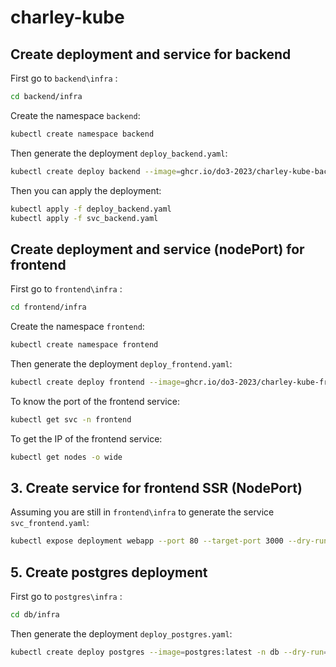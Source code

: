 # charley-kube

## Create deployment and service for backend

First go to `backend\infra` :

```bash
cd backend/infra
```

Create the namespace `backend`:

```bash
kubectl create namespace backend
```

Then generate the deployment `deploy_backend.yaml`:

```bash
kubectl create deploy backend --image=ghcr.io/do3-2023/charley-kube-backend:latest -n backend --dry-run=client -o yaml > deploy_backend.yaml
```

Then you can apply the deployment:

```bash
kubectl apply -f deploy_backend.yaml
kubectl apply -f svc_backend.yaml
```

## Create deployment and service (nodePort) for frontend

First go to `frontend\infra` :

```bash
cd frontend/infra
```

Create the namespace `frontend`:

```bash
kubectl create namespace frontend
```

Then generate the deployment `deploy_frontend.yaml`:

```bash
kubectl create deploy frontend --image=ghcr.io/do3-2023/charley-kube-frontend:latest -n frontend --dry-run=client -o yaml > deploy_frontend.yaml
```

To know the port of the frontend service:

```bash
kubectl get svc -n frontend
```

To get the IP of the frontend service:

```bash
kubectl get nodes -o wide
```

## 3. Create service for frontend SSR (NodePort)

Assuming you are still in `frontend\infra` to generate the service `svc_frontend.yaml`:

```bash
kubectl expose deployment webapp --port 80 --target-port 3000 --dry-run=client -o yaml > svc_frontend.yaml
```

## 5. Create postgres deployment

First go to `postgres\infra` :

```bash
cd db/infra
```

Then generate the deployment `deploy_postgres.yaml`:

```bash
kubectl create deploy postgres --image=postgres:latest -n db --dry-run=client -o yaml > postgres_deployment.yaml
```
